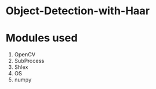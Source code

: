 # Object-Detection-with-Haar

# Modules used </br>
1) OpenCV </br>
2) SubProcess </br>
3) Shlex </br>
4) OS </br>
5) numpy </br>



